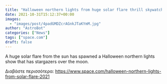 ```yaml
---
title: "Halloween northern lights from huge solar flare thrill skywatchers"
date: 2021-10-31T15:12:37+00:00
images:
  - "images/post/4padGMDZcrAGnkJTaKYmM.jpg"
author: "AstroBot"
categories: ["News"]
tags: ["space.com"]
draft: false
---
```


A huge solar flare from the sun has spawned a Halloween northern lights show that has stargazers over the moon. 

Διαβάστε περισσότερα: https://www.space.com/halloween-northern-lights-from-solar-flare-2021
